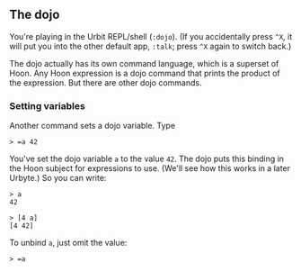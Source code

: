 
## The dojo

You're playing in the Urbit REPL/shell (`:dojo`).  (If you
accidentally press `^X`, it will put you into the other default
app, `:talk`; press `^X` again to switch back.)

The dojo actually has its own command language, which is a
superset of Hoon.  Any Hoon expression is a dojo command that
prints the product of the expression.  But there are other dojo
commands.

### Setting variables

Another command sets a dojo variable.  Type

```
> =a 42
```

You've set the dojo variable `a` to the value `42`.  The dojo
puts this binding in the Hoon subject for expressions to use.
(We'll see how this works in a later Urbyte.)  So you can write:

```
> a
42

> [4 a]
[4 42]
```

To unbind `a`, just omit the value:

```
> =a 
```

